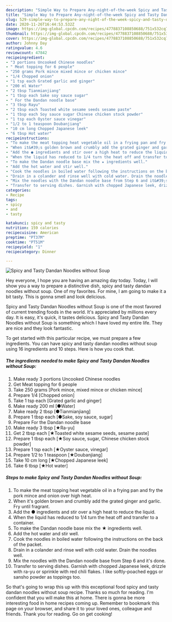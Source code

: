 ```yaml
---
description: "Simple Way to Prepare Any-night-of-the-week Spicy and Tasty Dandan Noodles without Soup"
title: "Simple Way to Prepare Any-night-of-the-week Spicy and Tasty Dandan Noodles without Soup"
slug: 529-simple-way-to-prepare-any-night-of-the-week-spicy-and-tasty-dandan-noodles-without-soup
date: 2020-11-26T16:44:53.532Z
image: https://img-global.cpcdn.com/recipes/4778837108850688/751x532cq70/spicy-and-tasty-dandan-noodles-without-soup-recipe-main-photo.jpg
thumbnail: https://img-global.cpcdn.com/recipes/4778837108850688/751x532cq70/spicy-and-tasty-dandan-noodles-without-soup-recipe-main-photo.jpg
cover: https://img-global.cpcdn.com/recipes/4778837108850688/751x532cq70/spicy-and-tasty-dandan-noodles-without-soup-recipe-main-photo.jpg
author: Johnny Day
ratingvalue: 4.6
reviewcount: 47842
recipeingredient:
- "3 portions Uncooked Chinese noodles"
- " Meat topping for 6 people"
- "250 grams Pork mince mixed mince or chicken mince"
- "1/4 Chopped onion"
- "1 tsp each Grated garlic and ginger"
- "200 ml Water"
- "2 tbsp Tianmianjiang"
- "1 tbsp each Sake soy sauce sugar"
- " For the Dandan noodle base"
- "3 tbsp Rayu"
- "2 tbsp each Toasted white sesame seeds sesame paste"
- "1 tbsp each Soy sauce sugar Chinese chicken stock powder"
- "1 tsp each Oyster sauce vinegar"
- "1/2 to 1 teaspoon Doubanjiang"
- "10 cm long Chopped Japanese leek"
- "6 tbsp Hot water"
recipeinstructions:
- "To make the meat topping heat vegetable oil in a frying pan and fry the pork mince and onion over high heat."
- "When it&#39;s golden brown and crumbly add the grated ginger and garlic. Fry until fragrant."
- "Add the ● ingredients and stir over a high heat to reduce the liquid."
- "When the liquid has reduced to 1/4 turn the heat off and transfer to a container."
- "To make the Dandan noodle base mix the ★ ingredients well."
- "Add the hot water and stir well."
- "Cook the noodles in boiled water following the instructions on the back of the packet."
- "Drain in a colander and rinse well with cold water. Drain the noodles well."
- "Mix the noodles with the Dandan noodle base from Step 6 and it&#39;s done."
- "Transfer to serving dishes. Garnish with chopped Japanese leek, drizzle with ra-yu or sprinkle with red chili flakes. I like softly-poached eggs or sansho powder as toppings too."
categories:
- Recipe
tags:
- spicy
- and
- tasty

katakunci: spicy and tasty 
nutrition: 159 calories
recipecuisine: American
preptime: "PT37M"
cooktime: "PT51M"
recipeyield: "1"
recipecategory: Dinner

---
```



![Spicy and Tasty Dandan Noodles without Soup](https://img-global.cpcdn.com/recipes/4778837108850688/751x532cq70/spicy-and-tasty-dandan-noodles-without-soup-recipe-main-photo.jpg)

Hey everyone, I hope you are having an amazing day today. Today, I will show you a way to prepare a distinctive dish, spicy and tasty dandan noodles without soup. One of my favorites. For mine, I am going to make it a bit tasty. This is gonna smell and look delicious.



Spicy and Tasty Dandan Noodles without Soup is one of the most favored of current trending foods in the world. It's appreciated by millions every day. It is easy, it's quick, it tastes delicious. Spicy and Tasty Dandan Noodles without Soup is something which I have loved my entire life. They are nice and they look fantastic.


To get started with this particular recipe, we must prepare a few ingredients. You can have spicy and tasty dandan noodles without soup using 16 ingredients and 10 steps. Here is how you cook that.

<!--inarticleads1-->

##### The ingredients needed to make Spicy and Tasty Dandan Noodles without Soup:

1. Make ready 3 portions Uncooked Chinese noodles
1. Get  Meat topping for 6 people
1. Take 250 grams [Pork mince, mixed mince or chicken mince]
1. Prepare 1/4 [Chopped onion]
1. Take 1 tsp each [Grated garlic and ginger]
1. Make ready 200 ml [●Water]
1. Make ready 2 tbsp [●Tianmianjiang]
1. Prepare 1 tbsp each [●Sake, soy sauce, sugar]
1. Prepare  For the Dandan noodle base
1. Make ready 3 tbsp [★Ra-yu]
1. Get 2 tbsp each [★Toasted white sesame seeds, sesame paste]
1. Prepare 1 tbsp each [★Soy sauce, sugar, Chinese chicken stock powder]
1. Prepare 1 tsp each [★Oyster sauce, vinegar]
1. Prepare 1/2 to 1 teaspoon [★Doubanjiang]
1. Take 10 cm long [★Chopped Japanese leek]
1. Take 6 tbsp [★Hot water]




<!--inarticleads2-->

##### Steps to make Spicy and Tasty Dandan Noodles without Soup:

1. To make the meat topping heat vegetable oil in a frying pan and fry the pork mince and onion over high heat.
1. When it&#39;s golden brown and crumbly add the grated ginger and garlic. Fry until fragrant.
1. Add the ● ingredients and stir over a high heat to reduce the liquid.
1. When the liquid has reduced to 1/4 turn the heat off and transfer to a container.
1. To make the Dandan noodle base mix the ★ ingredients well.
1. Add the hot water and stir well.
1. Cook the noodles in boiled water following the instructions on the back of the packet.
1. Drain in a colander and rinse well with cold water. Drain the noodles well.
1. Mix the noodles with the Dandan noodle base from Step 6 and it&#39;s done.
1. Transfer to serving dishes. Garnish with chopped Japanese leek, drizzle with ra-yu or sprinkle with red chili flakes. I like softly-poached eggs or sansho powder as toppings too.




So that's going to wrap this up with this exceptional food spicy and tasty dandan noodles without soup recipe. Thanks so much for reading. I'm confident that you will make this at home. There is gonna be more interesting food in home recipes coming up. Remember to bookmark this page on your browser, and share it to your loved ones, colleague and friends. Thank you for reading. Go on get cooking!
